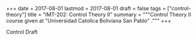+++
date = 2017-08-01
lastmod = 2017-08-01
draft = false
tags = ["control-theory"]
title = "IMT-202: Control Theory II"
summary = """Control Theory II course given at \"Universidad Catolica Boliviana San Pablo\" ."""
+++

Control Draft